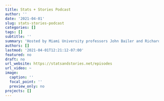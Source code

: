 ```yaml
---
title: Stats + Stories Podcast
author: ''
date: '2021-04-01'
slug: stats-stories-podcast
categories: []
tags: []
subtitle: ''
summary: 'Hosted by Miami University professors John Bailer and Richard Campbell and moderated by Rosemary Pennington, this podcast focuses on the stories behind the statistics we use on a daily basis to make decisions.'
authors: []
lastmod: '2021-04-01T12:21:12-07:00'
featured: no
draft: no
url_website: https://statsandstories.net/episodes
url_video: ~
image:
  caption: ''
  focal_point: ''
  preview_only: no
projects: []
---
```

